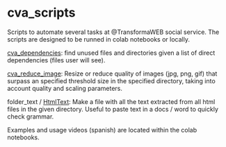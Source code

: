 # cva_scripts

Scripts to automate several tasks at @TransformaWEB social service. The scripts are designed to be runned in colab notebooks or locally.

[cva_dependencies](https://colab.research.google.com/drive/1cDDmIs-B2m33j_tbocARL1aI4kPrnEjc?usp=sharing): find unused files and directories given a list of direct dependencies (files user will see).

[cva_reduce_image](https://colab.research.google.com/drive/1PY8Fq0ZK9zfFw5Rc23K3yXsVprXnkXNi?usp=sharing): Resize or reduce quality of images (jpg, png, gif) that surpass an specified threshold size in the specified directory, taking into account quality and scaling parameters. 

folder_text / [HtmlText](https://colab.research.google.com/drive/1SjOo6DuVrK7T8iNF2BbMuYqz2IGNsZXn?usp=sharing): Make a file with all the text extracted from all html files in the given directory. Useful to paste text in a docs / word to quickly check grammar.

Examples and usage videos (spanish) are located within the colab notebooks.
